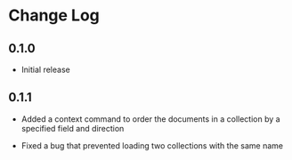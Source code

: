 # Change Log

## 0.1.0

- Initial release

## 0.1.1

- Added a context command to order the documents in a collection by a specified field and direction

- Fixed a bug that prevented loading two collections with the same name
